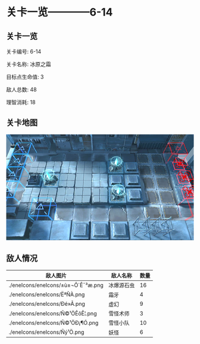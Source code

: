 # 关卡一览————6-14


## 关卡一览

关卡编号: 6-14

关卡名称: 冰原之霜

目标点生命值: 3

敌人总数: 48

理智消耗: 18


## 关卡地图
![6-14](./oprMap/6-14.png)

## 敌人情况

| 敌人图片 | 敌人名称 | 数量  |
|---------|-----|-----|
| ./eneIcons/eneIcons/±ù±¬Ô´Ê¯³æ.png| 冰爆源石虫  |   16  |
| ./eneIcons/eneIcons/ËªÑÀ.png| 霜牙  |   4  |
| ./eneIcons/eneIcons/Ðé»Ã.png| 虚幻  |   9  |
| ./eneIcons/eneIcons/Ñ©¹ÖÊõÊ¦.png| 雪怪术师  |   3  |
| ./eneIcons/eneIcons/Ñ©¹ÖÐ¡¶Ó.png| 雪怪小队  |   10  |
| ./eneIcons/eneIcons/Ñý¹Ö.png| 妖怪  |   6  |
